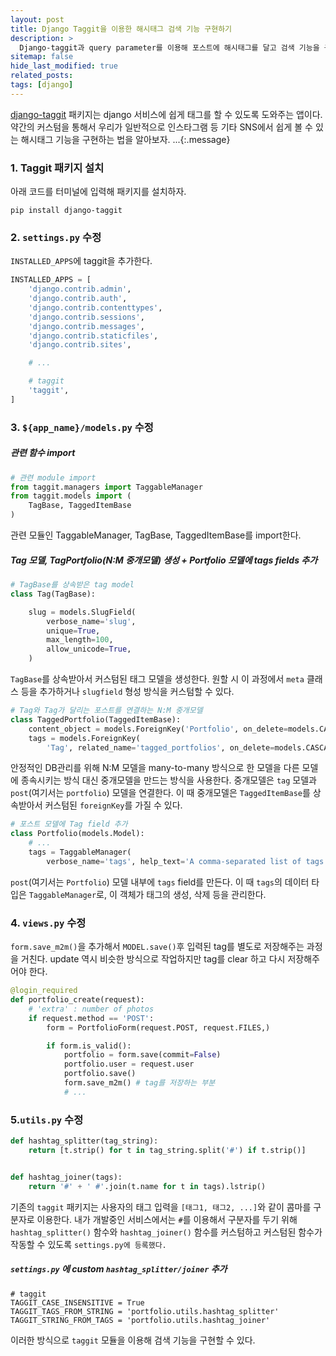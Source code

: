 ```yaml
---
layout: post
title: Django Taggit을 이용한 해시태그 검색 기능 구현하기
description: >
  Django-taggit과 query parameter를 이용해 포스트에 해시태그를 달고 검색 기능을 구현해보자.
sitemap: false
hide_last_modified: true
related_posts:
tags: [django]
---
```


[django-taggit](https://pypi.org/project/django-taggit/) 패키지는 django 서비스에 쉽게 태그를 할 수 있도록 도와주는 앱이다. 약간의 커스텀을 통해서 우리가 일반적으로 인스타그램 등 기타 SNS에서 쉽게 볼 수 있는 해시태그 기능을 구현하는 법을 알아보자.
...{:.message}

### 1. Taggit 패키지 설치

아래 코드를 터미널에 입력해 패키지를 설치하자.

```
pip install django-taggit
```

### 2. `settings.py` 수정

`INSTALLED_APPS`에 taggit을 추가한다.

```py
INSTALLED_APPS = [
    'django.contrib.admin',
    'django.contrib.auth',
    'django.contrib.contenttypes',
    'django.contrib.sessions',
    'django.contrib.messages',
    'django.contrib.staticfiles',
    'django.contrib.sites',

    # ...

    # taggit
    'taggit',
]
```

### 3. `${app_name}/models.py` 수정

##### 관련 함수 import

```py
# 관련 module import
from taggit.managers import TaggableManager
from taggit.models import (
    TagBase, TaggedItemBase
)
```

관련 모듈인 TaggableManager, TagBase, TaggedItemBase를 import한다.

##### Tag 모델, TagPortfolio(N:M 중개모델) 생성 + Portfolio 모델에 tags fields 추가

```py
# TagBase를 상속받은 tag model
class Tag(TagBase):

    slug = models.SlugField(
        verbose_name='slug',
        unique=True,
        max_length=100,
        allow_unicode=True,
    )

```

`TagBase`를 상속받아서 커스텀된 태그 모델을 생성한다. 원할 시 이 과정에서 `meta` 클래스 등을 추가하거나 `slugfield` 형성 방식을 커스텀할 수 있다.

```py
# Tag와 Tag가 달리는 포스트를 연결하는 N:M 중개모델
class TaggedPortfolio(TaggedItemBase):
    content_object = models.ForeignKey('Portfolio', on_delete=models.CASCADE)
    tags = models.ForeignKey(
        'Tag', related_name='tagged_portfolios', on_delete=models.CASCADE, null=True)

```

안정적인 DB관리를 위해 N:M 모델을 many-to-many 방식으로 한 모델을 다른 모델에 종속시키는 방식 대신 중개모델을 만드는 방식을 사용한다. 중개모델은 `tag` 모델과 `post`(여기서는 `portfolio`) 모델을 연결한다. 이 때 중개모델은 `TaggedItemBase`를 상속받아서 커스텀된 `foreignKey`를 가질 수 있다.

```py
# 포스트 모델에 Tag field 추가
class Portfolio(models.Model):
    # ...
    tags = TaggableManager(
        verbose_name='tags', help_text='A comma-separated list of tags.', blank=True, through=TaggedPortfolio)
```

`post`(여기서는 `Portfolio`) 모델 내부에 `tags` field를 만든다. 이 때 `tags`의 데이터 타입은 `TaggableManager`로, 이 객체가 태그의 생성, 삭제 등을 관리한다.

### 4. `views.py` 수정

`form.save_m2m()`을 추가해서 `MODEL.save()`후 입력된 tag를 별도로 저장해주는 과정을 거친다. update 역시 비슷한 방식으로 작업하지만 tag를 clear 하고 다시 저장해주어야 한다.

```py
@login_required
def portfolio_create(request):
    # 'extra' : number of photos
    if request.method == 'POST':
        form = PortfolioForm(request.POST, request.FILES,)

        if form.is_valid():
            portfolio = form.save(commit=False)
            portfolio.user = request.user
            portfolio.save()
            form.save_m2m() # tag를 저장하는 부분
            # ...
```

### 5.`utils.py` 수정

```py
def hashtag_splitter(tag_string):
    return [t.strip() for t in tag_string.split('#') if t.strip()]


def hashtag_joiner(tags):
    return '#' + ' #'.join(t.name for t in tags).lstrip()
```

기존의 `taggit` 패키지는 사용자의 태그 입력을 `[태그1, 태그2, ...]`와 같이 콤마를 구분자로 이용한다. 내가 개발중인 서비스에서는 `#`를 이용해서 구분자를 두기 위해 `hashtag_splitter()` 함수와 `hashtag_joiner()` 함수를 커스텀하고 커스텀된 함수가 작동할 수 있도록 `settings.py에 등록했다.`

##### `settings.py` 에 custom `hashtag_splitter/joiner` 추가

```
# taggit
TAGGIT_CASE_INSENSITIVE = True
TAGGIT_TAGS_FROM_STRING = 'portfolio.utils.hashtag_splitter'
TAGGIT_STRING_FROM_TAGS = 'portfolio.utils.hashtag_joiner'
```

이러한 방식으로 `taggit` 모듈을 이용해 검색 기능을 구현할 수 있다.
